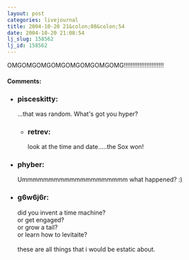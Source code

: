 ```yaml
---
layout: post
categories: livejournal
title: 2004-10-20 21&colon;08&colon;54
date: 2004-10-20 21:08:54
lj_slug: 158562
lj_id: 158562
---
```

OMGOMGOMGOMGOMGOMGOMGOMG!!!!!!!!!!!!!!!!!!!!!!!


<div id="comments"><h4>Comments:</h4><div class="lj-comments"><ul>
<li><h3>pisceskitty: </h3>
<a id="comment-272"></a>
<p>...that was random.  What's got you hyper?</p>
<ul>
<li><h3>retrev: </h3>
<a id="comment-275"></a>
<p>look at the time and date.....the Sox won!</p>
</li>
</ul>
</li>
<li><h3>phyber: </h3>
<a id="comment-273"></a>
<p>Ummmmmmmmmmmmmmmmmmmm what happened? :)</p>
</li>
<li><h3>g6w6j6r: </h3>
<a id="comment-274"></a>
<p>did you invent a time machine?<br>
or get engaged?<br>
or grow a tail? <br>
or learn how to levitaite?<br>
<br>
these are all things that i would be estatic about.</p>
</li>
</ul></div></div>
